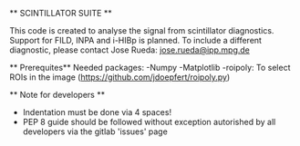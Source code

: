 ** SCINTILLATOR SUITE ** 

This code is created to analyse the signal from scintillator diagnostics. Support for FILD, INPA and i-HIBp is planned. To include a different diagnostic, please contact Jose Rueda: jose.rueda@ipp.mpg.de 

** Prerequites**
Needed packages:
-Numpy
-Matplotlib
-roipoly: To select ROIs in the image (https://github.com/jdoepfert/roipoly.py)

** Note for developers **
- Indentation must be done via 4 spaces!
- PEP 8 guide should be followed without exception autorished by all developers via the gitlab 'issues' page 

